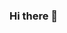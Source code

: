 ### Hi there 👋

<!--
**yejinida/yejinida** is a ✨ _special_ ✨ repository because its `README.md` (this file) appears on your GitHub profile.

Here are some ideas to get you started:

- 🔭 I’m currently working on Sangmyung Univ. as a student
- 🌱 I’m currently learning ...
- 👯 I’m looking to collaborate on ...
- 🤔 I’m looking for help with ...
- 💬 Ask me about ...
- 📫 How to reach me: use instagram!
- 😄 Pronouns: ...
- ⚡ Fun fact: I am lazy person ^_^
-->
